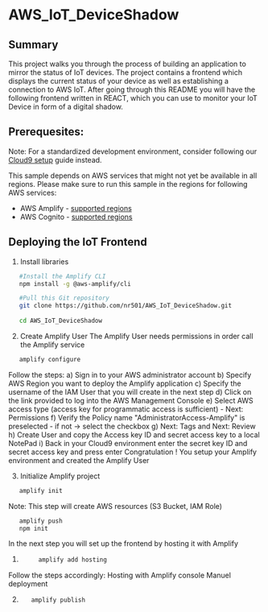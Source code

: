 # AWS_IoT_DeviceShadow

## Summary

This project walks you through the process of building an application to mirror the status of IoT devices. The project contains a frontend which displays the current status of your device as well as establishing a connection to AWS IoT. After going through this README you will have the following frontend written in REACT, which you can use to monitor your IoT Device in form of a digital shadow.


## Prerequesites:

Note: For a standardized development environment, consider following our [Cloud9 setup](https://docs.aws.amazon.com/cloud9/latest/user-guide/setting-up.html) guide instead.


This sample depends on AWS services that might not yet be available in all regions. Please make sure to run this sample in the regions for following AWS services:
  - AWS Amplify - [supported regions](https://docs.aws.amazon.com/general/latest/gr/amplify.html)
  - AWS Cognito - [supported regions](https://docs.aws.amazon.com/general/latest/gr/amplify.html)

## Deploying the IoT Frontend 

1. Install libraries
  
  ```bash
     #Install the Amplify CLI 
     npm install -g @aws-amplify/cli
  ```

  ```bash
     #Pull this Git repository
     git clone https://github.com/nr501/AWS_IoT_DeviceShadow.git
     
     cd AWS_IoT_DeviceShadow
  ```

2. Create Amplify User
  The Amplify User needs permissions in order call the Amplify service
  ```bash
     amplify configure
  ```
  Follow the steps:
  a) Sign in to your AWS administrator account
  b) Specify AWS Region you want to deploy the Amplify application
  c) Specify the username of the IAM User that you will create in the next step 
  d) Click on the link provided to log into the AWS Management Console
  e) Select AWS access type (access key for programmatic access is sufficient) - Next: Permissions
  f) Verify the Policy name "AdministratorAccess-Amplify" is preselected - if not -> select the checkbox 
  g) Next: Tags and Next: Review
  h) Create User and copy the Access key ID and secret access key to a local NotePad
  i) Back in your Cloud9 environment enter the secret key ID and secret access key and press enter 
  Congratulation ! You setup your Amplify environment and created the Amplify User 
   
3. Initialize Amplify project 

  
  ```bash
     amplify init
  ```
  Note: This step will create AWS resources (S3 Bucket, IAM Role) 
  

  ```bash
     amplify push
     npm init
  ```
  
  In the next step you will set up the frontend by hosting it with Amplify 
  
  1. ```bash 
          amplify add hosting
     ``` 
Follow the steps accordingly: 
Hosting with Amplify console 
Manuel deployment
     
     
  2. ```bash 
        amplify publish
     ```



  

